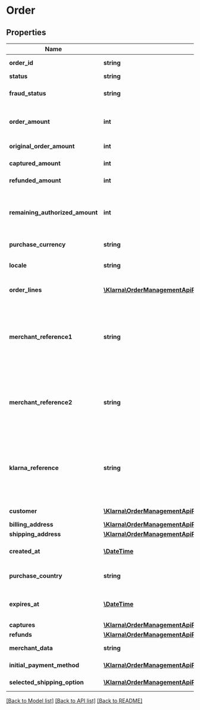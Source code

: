 # Order

## Properties
Name | Type | Description | Notes
------------ | ------------- | ------------- | -------------
**order_id** | **string** | The unique order ID. Cannot be longer than 255 characters. | [optional] 
**status** | **string** | The order status. | [optional] 
**fraud_status** | **string** | Fraud status for the order. Either ACCEPTED, PENDING or REJECTED. | [optional] 
**order_amount** | **int** | The order amount in minor units. That is the smallest currency unit available such as cent or penny. | [optional] 
**original_order_amount** | **int** | The original order amount. In minor units. | [optional] 
**captured_amount** | **int** | The total amount of all captures. In minor units. | [optional] 
**refunded_amount** | **int** | The total amount of refunded for this order. In minor units. | [optional] 
**remaining_authorized_amount** | **int** | The remaining authorized amount for this order. To increase the &#x60;remaining_authorized_amount&#x60; the &#x60;order_amount&#x60; needs to be increased. | [optional] 
**purchase_currency** | **string** | The currency for this order. Specified in ISO 4217 format. | [optional] 
**locale** | **string** | The customers locale. Specified according to RFC 1766. | [optional] 
**order_lines** | [**\Klarna\OrderManagementApiPhp\Model\OrderLine[]**](OrderLine.md) | An array of order_line objects. Each line represents one item in the cart. | [optional] 
**merchant_reference1** | **string** | The order number that the merchant should assign to the order. This is how a customer would reference the purchase they made. If supplied, it is labeled as the Order Number within post purchase communications as well as the Klarna App. | [optional] 
**merchant_reference2** | **string** | Can be used to store your internal reference to the order. This is generally an internal reference number that merchants use as alternate identifier that matches their internal ERP or Order Management system. | [optional] 
**klarna_reference** | **string** | A Klarna generated reference that is shorter than the Klarna Order Id and is used as a customer friendly reference. It is most often used as a reference when Klarna is communicating with the customer with regard to payment statuses. | [optional] 
**customer** | [**\Klarna\OrderManagementApiPhp\Model\Customer**](Customer.md) | Information about the customer placing the order. | [optional] 
**billing_address** | [**\Klarna\OrderManagementApiPhp\Model\Address**](Address.md) | Customer billing address. | [optional] 
**shipping_address** | [**\Klarna\OrderManagementApiPhp\Model\Address**](Address.md) | Customer shipping address. | [optional] 
**created_at** | [**\DateTime**](\DateTime.md) | The time for the purchase. Formatted according to ISO 8601. | [optional] 
**purchase_country** | **string** | The purchase country. Formatted according to ISO 3166-1 alpha-2. | [optional] 
**expires_at** | [**\DateTime**](\DateTime.md) | Order expiration time. The order can only be captured until this time. Formatted according to ISO 8601. | [optional] 
**captures** | [**\Klarna\OrderManagementApiPhp\Model\Capture[]**](Capture.md) | List of captures for this order. | [optional] 
**refunds** | [**\Klarna\OrderManagementApiPhp\Model\Refund[]**](Refund.md) | List of refunds for this order. | [optional] 
**merchant_data** | **string** | Text field for storing data about the order. Set at order creation. | [optional] 
**initial_payment_method** | [**\Klarna\OrderManagementApiPhp\Model\InitialPaymentMethodDto**](InitialPaymentMethodDto.md) | Initial payment method for this order | [optional] 
**selected_shipping_option** | [**\Klarna\OrderManagementApiPhp\Model\SelectedShippingOptionDto**](SelectedShippingOptionDto.md) | The shipping option selected by the user. | [optional] 

[[Back to Model list]](../README.md#documentation-for-models) [[Back to API list]](../README.md#documentation-for-api-endpoints) [[Back to README]](../README.md)


